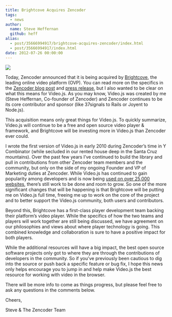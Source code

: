 ```yaml
---
title: Brightcove Acquires Zencoder
tags:
  - news
author:
  name: Steve Heffernan
  github: heff
alias:
  - post/35666994917/brightcove-acquires-zencoder/index.html
  - post/35666994917/index.html
date: 2012-07-26 00:00:00
---
```


![](http://66.media.tumblr.com/tumblr_mdgad5rr0S1qzc111.png)

Today, Zencoder announced that it is being acquired by [Brightcove](http://brightcove.com), the leading online video platform (OVP). You can read more on the specifics in the [Zencoder blog post](http://blog.zencoder.com/2012/07/26/brightcove-acquires-zencoder/) and [press release](http://www.brightcove.com/en/company/press/brightcove-signs-definitive-agreement-acquire-zencoder), but I also wanted to be clear on what this means for Video.js. As you may know, Video.js was created by me (Steve Heffernan, Co-founder of Zencoder) and Zencoder continues to be its core contributor and sponsor (like 37signals to Rails or Joyent to Node.js).

This acquisition means only great things for Video.js. To quickly summarize, Video.js will continue to be a free and open source video player &amp; framework, and Brightcove will be investing more in Video.js than Zencoder ever could.

I wrote the first version of Video.js in early 2010 during Zencoder’s time in Y Combinator (while secluded in our rented house deep in the Santa Cruz mountains). Over the past few years I’ve continued to build the library and pull in contributions from other Zencoder team members and the community, but only on the side of my ongoing Founder and VP of Marketing duties at Zencoder. While Video.js has continued to gain popularity among developers and is now being [used on over 25,000 websites](http://trends.builtwith.com/media/VideoJS), there’s still work to be done and room to grow. So one of the more significant changes that will be happening is that Brightcove will be putting me on Video.js full time, freeing me up to work on the core of the project and to better support the Video.js community, both users and contributors.

Beyond this, Brightcove has a first-class player development team backing their platform’s video player. While the specifics of how the two teams and players will work together are still being discussed, we have agreement on our philosophies and views about where player technology is going. This combined knowledge and collaboration is sure to have a positive impact for both players.

While the additional resources will have a big impact, the best open source software projects only got to where they are through the contributions of developers in the community. So if you’ve previously been cautious to dig into the source or push back a specific feature or bug fix, I hope this news only helps encourage you to jump in and help make Video.js the best resource for working with video in the browser.

There will be more info to come as things progress, but please feel free to ask any questions in the comments below.

Cheers,

Steve &amp; The Zencoder Team
